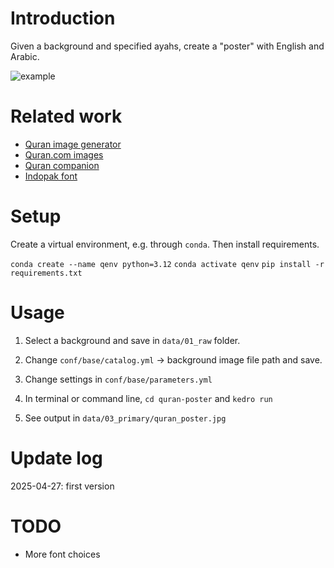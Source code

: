 # Introduction

Given a background and specified ayahs, create a "poster" with English and Arabic.

![example](quran-poster/data/03_primary/quran_poster.png)

# Related work

- [Quran image generator](https://github.com/ZeyadAbbas/quran-image-generator)
- [Quran.com images](https://github.com/quran/quran.com-images)
- [Quran companion](https://github.com/0xzer0x/quran-companion)
- [Indopak font](https://github.com/marwan/indopak-quran-text)

# Setup

Create a virtual environment, e.g. through `conda`. Then install requirements.

`conda create --name qenv python=3.12`
`conda activate qenv`
`pip install -r requirements.txt`

# Usage

1. Select a background and save in `data/01_raw` folder.

2. Change `conf/base/catalog.yml` -> background image file path and save.

3. Change settings in `conf/base/parameters.yml`

4. In terminal or command line, `cd quran-poster` and `kedro run`

5. See output in `data/03_primary/quran_poster.jpg`

# Update log

2025-04-27: first version

# TODO

- More font choices